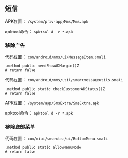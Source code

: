 ## 短信
APK位置： `/system/priv-app/Mms/Mms.apk`

apktool命令： `apktool d -r *.apk`

### 移除广告
代码位置： `com/android/mms/ui/MessageItem.smali`
```
.method public needShowADMargin()Z
# return false
```

代码位置： `com/android/mms/util/SmartMessageUtils.smali`

```
.method public static checkCustomerADStatus()Z
# return false
```

APK位置： `/system/app/SmsExtra/SmsExtra.apk`

apktool命令： `apktool d -r *.apk`

### 移除底部菜单
代码位置： `com/miui/smsextra/ui/BottomMenu.smali`
```
.method public static allowMenuMode
# return false
```

